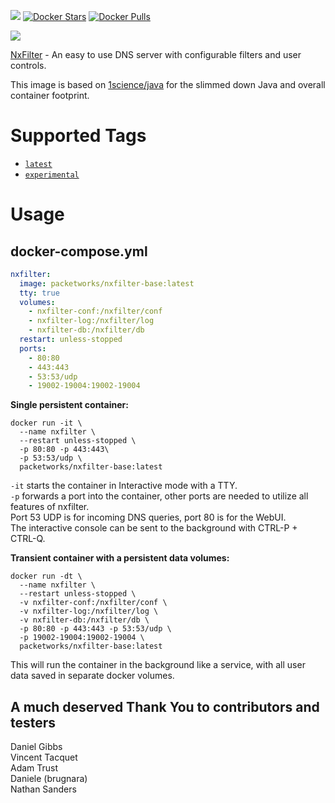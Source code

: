 [![](https://images.microbadger.com/badges/image/packetworks/nxfilter-base.svg)](https://microbadger.com/images/packetworks/nxfilter-base "Get your own image badge on microbadger.com")  [![Docker Stars](https://img.shields.io/docker/stars/packetworks/nxfilter-base.svg)](https://hub.docker.com/r/packetworks/nxfilter-base/)  [![Docker Pulls](https://img.shields.io/docker/pulls/packetworks/nxfilter-base.svg)](https://hub.docker.com/r/packetworks/nxfilter-base/)
  
![](https://nxfilter.org/p3/wp-content/uploads/2013/10/rb_logo41.png)  
 
[NxFilter](http://www.nxfilter.org/) - An easy to use DNS server with configurable filters and user controls.
  
This image is based on [1science/java](https://registry.hub.docker.com/u/1science/java/) for the slimmed down Java and overall container footprint.

# Supported Tags  

-	[`latest`](https://github.com/packetworks/docker-nxfilter/tree/nxfilter-latest)
-	[`experimental`](https://github.com/packetworks/docker-nxfilter/tree/nxfilter-experimental)

# Usage  

## docker-compose.yml

```yaml
nxfilter:
  image: packetworks/nxfilter-base:latest
  tty: true
  volumes:
    - nxfilter-conf:/nxfilter/conf
    - nxfilter-log:/nxfilter/log
    - nxfilter-db:/nxfilter/db
  restart: unless-stopped
  ports:
    - 80:80
    - 443:443
    - 53:53/udp
    - 19002-19004:19002-19004
```  

**Single persistent container:**  
```
docker run -it \
  --name nxfilter \
  --restart unless-stopped \
  -p 80:80 -p 443:443\
  -p 53:53/udp \
  packetworks/nxfilter-base:latest
```  
```-it``` starts the container in Interactive mode with a TTY.  
```-p``` forwards a port into the container, other ports are needed to utilize all features of nxfilter.  
Port 53 UDP is for incoming DNS queries, port 80 is for the WebUI.  
The interactive console can be sent to the background with CTRL-P + CTRL-Q.
  

  
**Transient container with a persistent data volumes:**
```
docker run -dt \
  --name nxfilter \
  --restart unless-stopped \
  -v nxfilter-conf:/nxfilter/conf \
  -v nxfilter-log:/nxfilter/log \
  -v nxfilter-db:/nxfilter/db \
  -p 80:80 -p 443:443 -p 53:53/udp \
  -p 19002-19004:19002-19004 \
  packetworks/nxfilter-base:latest
```
This will run the container in the background like a service, with all user data saved in separate docker volumes.
  
  
   
## A much deserved Thank You to contributors and testers  
Daniel Gibbs  
Vincent Tacquet  
Adam Trust  
Daniele (brugnara)  
Nathan Sanders  
